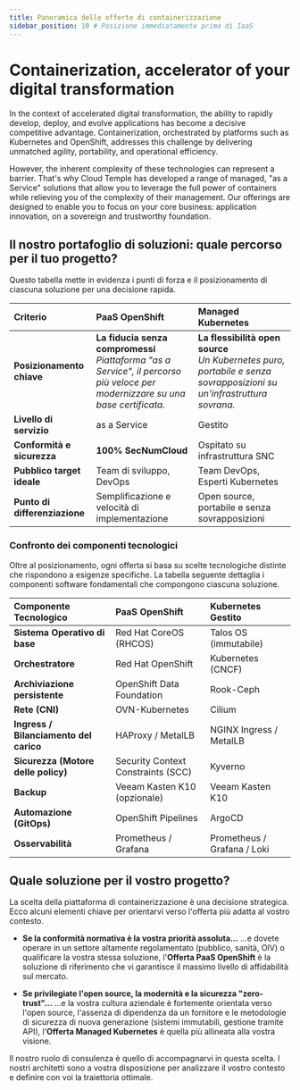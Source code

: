 ```yaml
---
title: Panoramica delle offerte di containerizzazione
sidebar_position: 10 # Posizione immediatamente prima di IaaS
---
```


# Containerization, accelerator of your digital transformation

In the context of accelerated digital transformation, the ability to rapidly develop, deploy, and evolve applications has become a decisive competitive advantage. Containerization, orchestrated by platforms such as Kubernetes and OpenShift, addresses this challenge by delivering unmatched agility, portability, and operational efficiency.

However, the inherent complexity of these technologies can represent a barrier. That's why Cloud Temple has developed a range of managed, "as a Service" solutions that allow you to leverage the full power of containers while relieving you of the complexity of their management. Our offerings are designed to enable you to focus on your core business: application innovation, on a sovereign and trustworthy foundation.

## Il nostro portafoglio di soluzioni: quale percorso per il tuo progetto?

Questo tabella mette in evidenza i punti di forza e il posizionamento di ciascuna soluzione per una decisione rapida.

| Criterio                      | PaaS OpenShift                                                                                                                | Managed Kubernetes                                                                                                   |
| :---------------------------- | :---------------------------------------------------------------------------------------------------------------------------- | :------------------------------------------------------------------------------------------------------------------- |
| **Posizionamento chiave**     | **La fiducia senza compromessi**<br/>_Piattaforma "as a Service", il percorso più veloce per modernizzare su una base certificata._ | **La flessibilità open source**<br/>_Un Kubernetes puro, portabile e senza sovrapposizioni su un'infrastruttura sovrana._ |
| **Livello di servizio**       | as a Service                                                                                                                  | Gestito                                                                                                              |
| **Conformità e sicurezza**    | **100% SecNumCloud**                                                                                                          | Ospitato su infrastruttura SNC                                                                                       |
| **Pubblico target ideale**    | Team di sviluppo, DevOps                                                                                                      | Team DevOps, Esperti Kubernetes                                                                                      |
| **Punto di differenziazione** | Semplificazione e velocità di implementazione                                                                                 | Open source, portabile e senza sovrapposizioni                                                                      |

### Confronto dei componenti tecnologici

Oltre al posizionamento, ogni offerta si basa su scelte tecnologiche distinte che rispondono a esigenze specifiche. La tabella seguente dettaglia i componenti software fondamentali che compongono ciascuna soluzione.

| Componente Tecnologico       | PaaS OpenShift                     | Kubernetes Gestito          |
| :--------------------------- | :--------------------------------- | :-------------------------- |
| **Sistema Operativo di base** | Red Hat CoreOS (RHCOS)             | Talos OS (immutabile)       |
| **Orchestratore**            | Red Hat OpenShift                  | Kubernetes (CNCF)           |
| **Archiviazione persistente** | OpenShift Data Foundation          | Rook-Ceph                   |
| **Rete (CNI)**               | OVN-Kubernetes                     | Cilium                      |
| **Ingress / Bilanciamento del carico** | HAProxy / MetalLB                  | NGINX Ingress / MetalLB     |
| **Sicurezza (Motore delle policy)** | Security Context Constraints (SCC) | Kyverno                     |
| **Backup**                   | Veeam Kasten K10 (opzionale)       | Veeam Kasten K10            |
| **Automazione (GitOps)**     | OpenShift Pipelines                | ArgoCD                      |
| **Osservabilità**            | Prometheus / Grafana               | Prometheus / Grafana / Loki |

## Quale soluzione per il vostro progetto?

La scelta della piattaforma di containerizzazione è una decisione strategica. Ecco alcuni elementi chiave per orientarvi verso l'offerta più adatta al vostro contesto.

*   **Se la conformità normativa è la vostra priorità assoluta...**
    ...e dovete operare in un settore altamente regolamentato (pubblico, sanità, OIV) o qualificare la vostra stessa soluzione, l'**Offerta PaaS OpenShift** è la soluzione di riferimento che vi garantisce il massimo livello di affidabilità sul mercato.

*   **Se privilegiate l'open source, la modernità e la sicurezza "zero-trust"...**
    ...e la vostra cultura aziendale è fortemente orientata verso l'open source, l'assenza di dipendenza da un fornitore e le metodologie di sicurezza di nuova generazione (sistemi immutabili, gestione tramite API), l'**Offerta Managed Kubernetes** è quella più allineata alla vostra visione.

Il nostro ruolo di consulenza è quello di accompagnarvi in questa scelta. I nostri architetti sono a vostra disposizione per analizzare il vostro contesto e definire con voi la traiettoria ottimale.